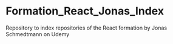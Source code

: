 # Formation_React_Jonas_Index
Repository to index repositories of the React formation by Jonas Schmedtmann on Udemy
